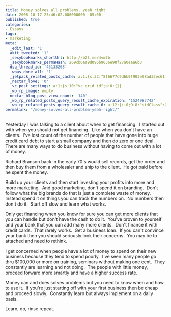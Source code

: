 ```yaml
---
title: Money solves all problems, yeah right
date: 2008-10-17 23:46:02.000000000 -05:00
published: true
categories:
- Essays
tags:
- marketing
meta:
  _edit_last: '1'
  aktt_tweeted: '1'
  _sexybookmarks_shortUrl: http://b2l.me/4vm7b
  _sexybookmarks_permaHash: 269cb6aa9d095b9036e98f27a0eaa6b3
  dsq_thread_id: '43133268'
  _wpas_done_all: '1'
  _jetpack_related_posts_cache: a:1:{s:32:"8f6677c9d6b0f903e98ad32ec61f8deb";a:2:{s:7:"expires";i:1502368366;s:7:"payload";a:3:{i:0;a:1:{s:2:"id";i:1267;}i:1;a:1:{s:2:"id";i:968;}i:2;a:1:{s:2:"id";i:1911;}}}}
  _nectar_love: '0'
  _vc_post_settings: a:1:{s:10:"vc_grid_id";a:0:{}}
  _wp_rp_image: empty
  nectar_blog_post_view_count: '140'
  _wp_rp_related_posts_query_result_cache_expiration: '1524987742'
  _wp_rp_related_posts_query_result_cache_6: a:12:{i:0;O:8:"stdClass":2:{s:7:"post_id";s:4:"1923";s:5:"score";s:18:"42.912284432093955";}i:1;O:8:"stdClass":2:{s:7:"post_id";s:4:"1261";s:5:"score";s:18:"42.387555903125445";}i:2;O:8:"stdClass":2:{s:7:"post_id";s:3:"381";s:5:"score";s:18:"42.104122382591065";}i:3;O:8:"stdClass":2:{s:7:"post_id";s:4:"1179";s:5:"score";s:17:"42.09524734102395";}i:4;O:8:"stdClass":2:{s:7:"post_id";s:4:"1170";s:5:"score";s:17:"40.01563357389559";}i:5;O:8:"stdClass":2:{s:7:"post_id";s:4:"1265";s:5:"score";s:18:"39.774097166736595";}i:6;O:8:"stdClass":2:{s:7:"post_id";s:4:"6880";s:5:"score";s:17:"37.85947820088971";}i:7;O:8:"stdClass":2:{s:7:"post_id";s:4:"6806";s:5:"score";s:18:"37.761325501647924";}i:8;O:8:"stdClass":2:{s:7:"post_id";s:4:"2084";s:5:"score";s:17:"37.61052946670185";}i:9;O:8:"stdClass":2:{s:7:"post_id";s:4:"1157";s:5:"score";s:16:"37.1259930621479";}i:10;O:8:"stdClass":2:{s:7:"post_id";s:3:"968";s:5:"score";s:18:"36.408148903165426";}i:11;O:8:"stdClass":2:{s:7:"post_id";s:4:"1196";s:5:"score";s:17:"36.32564591533053";}}
permalink: "/money-solves-all-problem-yeah-right/"
---
```

Yesterday I was talking to a client about when to get financing.  I started out with when you should not get financing.  Like when you don't have an clients.  I've lost count of the number of people that have gone into huge credit card debt to start a small company and then do zero or one deal.  There are many ways to do business without having to come out with a lot of money.

Richard Branson back in the early 70's would sell records, get the order and then buy them from a wholesaler and ship to the client.  He got paid before he spent the money.

Build up your clients and then start investing your profits into more and more marketing.  And good marketing, don't spend it on branding.  Don't follow what the big brands do that is just a complete waste of money.  Instead spend it on things you can track the numbers on.  No numbers then don't do it.  Start off slow and learn what works.

Only get financing when you know for sure you can get more clients that you can handle but don't have the cash to do it.  You've proven to yourself and your bank that you can add many more clients.  Don't finance it with credit cards.  That rarely works.  Get a business loan.  If you can't convince your bank then you should seriously look their concerns.  You may be to attached and need to rethink.

I get concerned when people have a lot of money to spend on their new business because they tend to spend poorly.  I've seen many people go thru $100,000 or more on training, seminars without making one cent.  They constantly are learning and not doing.  The people with little money, proceed forward more smartly and have a higher success rate.

Money can and does solves problems but you need to know when and how to use it.  If you're just starting off with your first business then be cheap and proceed slowly.  Constantly learn but always implement on a daily basis.

Learn, do, rinse repeat.</p>
